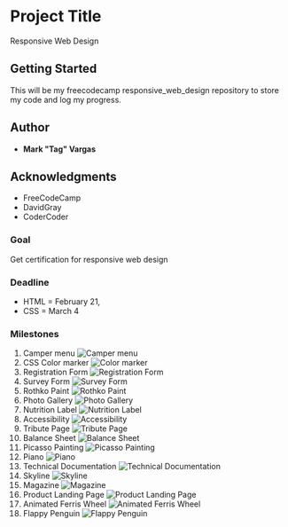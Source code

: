 # Project Title

Responsive Web Design

## Getting Started

This will be my freecodecamp responsive_web_design repository to store my code and log my progress.

## Author

- **Mark "Tag" Vargas**

## Acknowledgments

- FreeCodeCamp
- DavidGray
- CoderCoder

### Goal

Get certification for responsive web design

### Deadline

- HTML = February 21,
- CSS = March 4

### Milestones

1. Camper menu
   ![Camper menu](img/camper_menu.png)
2. CSS Color marker
   ![Color marker](img/CSS_color_markers.png)
3. Registration Form
   ![Registration Form](img/registration_form.png)
4. Survey Form
   ![Survey Form](img/survey_form.png)
5. Rothko Paint
   ![Rothko Paint](img/rothko.png)
6. Photo Gallery
   ![Photo Gallery](/img/photo-gallery.png)
7. Nutrition Label
   ![Nutrition Label](img/nutrition_label.png)
8. Accessibility
   ![Accessibility](img/accessibility.png)
9. Tribute Page
   ![Tribute Page](img/tribute_page.png)
10. Balance Sheet
    ![Balance Sheet](img/balance_sheet.png)
11. Picasso Painting
    ![Picasso Painting](img/picasso_painting.png)
12. Piano
    ![Piano](img/piano.png)
13. Technical Documentation
    ![Technical Documentation](img/technical_documentation.png)
14. Skyline
    ![Skyline](img/skyline.png)
15. Magazine
    ![Magazine](img/magazine.png)
16. Product Landing Page
    ![Product Landing Page](img/product_landing_page.png)
17. Animated Ferris Wheel
    ![Animated Ferris Wheel](img/animated_ferris_wheel.png)
18. Flappy Penguin
    ![Flappy Penguin](img/flappy_penguin.png)
